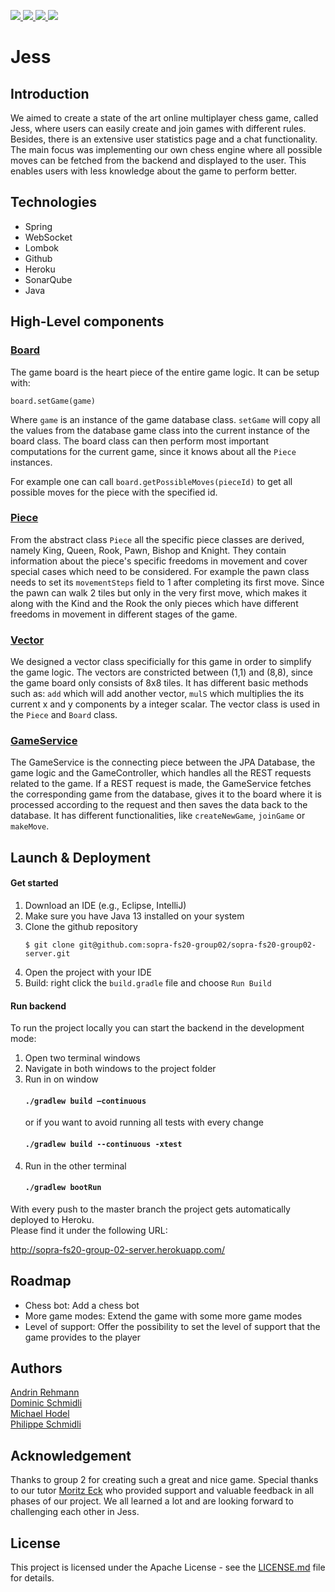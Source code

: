 <p>
  <a href="https://github.com/sopra-fs20-group02/sopra-fs20-group02-server/actions">
      <img src="https://github.com/sopra-fs20-group02/sopra-fs20-group02-server/workflows/Deploy%20Project/badge.svg">
  </a>
  <a href="https://heroku-badge.herokuapp.com/?app=sopra-fs20-group-02-server">
      <img src="https://heroku-badge.herokuapp.com/?app=sopra-fs20-group-02-server">
  </a>
  <a href="https://sonarcloud.io/dashboard?id=sopra-fs20-group02_sopra-fs20-group02-server">
      <img src="https://sonarcloud.io/api/project_badges/measure?project=sopra-fs20-group02_sopra-fs20-group02-server&metric=alert_status">
  </a>
  <a href="https://sonarcloud.io/dashboard?id=sopra-fs20-group02_sopra-fs20-group02-server">
      <img src="https://sonarcloud.io/api/project_badges/measure?project=sopra-fs20-group02_sopra-fs20-group02-server&metric=coverage">
  </a>
</p>

# Jess

## Introduction
We aimed to create a state of the art online multiplayer chess game, called Jess, where users can easily create
and join games with different rules. Besides, there is an extensive user statistics page and a chat 
functionality. The main focus was implementing our own chess engine where all possible moves can 
be fetched from the backend and displayed to the user. This enables users with less knowledge about
the game to perform better. 

## Technologies
* Spring
* WebSocket
* Lombok
* Github
* Heroku
* SonarQube
* Java

## High-Level components
### [Board](https://github.com/sopra-fs20-group02/sopra-fs20-group02-server/blob/master/src/main/java/ch/uzh/ifi/seal/soprafs20/logic/Board.java)

The game board is the heart piece of the entire game logic. It can be setup with: 

```{Java}
board.setGame(game)
```
Where ``game`` is an instance of the game database class. ``setGame`` will copy all the values from
the database game class into the current instance of the board class. The board class can then perform
most important computations for the current game, since it knows about all the ``Piece`` instances. 

For example one can call ``board.getPossibleMoves(pieceId)`` to get all possible moves for the piece
with the specified id. 

### [Piece](https://github.com/sopra-fs20-group02/sopra-fs20-group02-server/blob/master/src/main/java/ch/uzh/ifi/seal/soprafs20/logic/Piece.java)

From the abstract class ``Piece`` all the specific piece classes are derived, namely King, Queen, Rook, Pawn, Bishop and Knight. They contain information about
the piece's specific freedoms in movement and cover special cases which need to be considered. For example
the pawn class needs to set its ``movementSteps`` field to 1 after completing its first move. Since the pawn
can walk 2 tiles but only in the very first move, which makes it along with the Kind and the Rook the only 
pieces which have different freedoms in movement in different stages of the game. 

### [Vector](https://github.com/sopra-fs20-group02/sopra-fs20-group02-server/blob/master/src/main/java/ch/uzh/ifi/seal/soprafs20/logic/Vector.java)

We designed a vector class specificially for this game in order to simplify the game logic. The vectors are constricted
between (1,1) and (8,8), since the game board only consists of 8x8 tiles. It has different basic methods such as:
``add`` which will add another vector, ``mulS`` which multiplies the its current x and y components by a integer 
scalar. The vector class is used in the ``Piece`` and ``Board`` class.

### [GameService](https://github.com/sopra-fs20-group02/sopra-fs20-group02-server/blob/master/src/main/java/ch/uzh/ifi/seal/soprafs20/service/GameService.java)

The GameService is the connecting piece between the JPA Database, the game logic and the GameController, which handles
all the REST requests related to the game. If a REST request is made, the GameService fetches the corresponding game
from the database, gives it to the board where it is processed according to the request and then saves the data back to
the database. It has different functionalities, like ``createNewGame``, ``joinGame`` or ``makeMove``.

## Launch & Deployment
#### Get started
1. Download an IDE (e.g., Eclipse, IntelliJ)
2. Make sure you have Java 13 installed on your system
3. Clone the github repository
    ```
    $ git clone git@github.com:sopra-fs20-group02/sopra-fs20-group02-server.git
    ```
4. Open the project with your IDE
5. Build: right click the ``build.gradle`` file and choose ``Run Build``

#### Run backend
To run the project locally you can start the backend in the development mode:
1. Open two terminal windows
2. Navigate in both windows to the project folder
3. Run in on window
    #### `./gradlew build –continuous`
    or  if you want to avoid running all tests with every change
    #### `./gradlew build --continuous -xtest`
4. Run in the other terminal
    #### `./gradlew bootRun`
   
With every push to the master branch the project gets automatically deployed to Heroku. <br/>
Please find it under the following URL:

http://sopra-fs20-group-02-server.herokuapp.com/


## Roadmap
* Chess bot: Add a chess bot
* More game modes: Extend the game with some more game modes
* Level of support: Offer the possibility to set the level of support that the game provides to the player

## Authors
[Andrin Rehmann](https://github.com/andrinr) <br/>
[Dominic Schmidli](https://github.com/dschmidli) <br/>
[Michael Hodel](https://github.com/michaelhodel) <br/>
[Philippe Schmidli](https://github.com/pschmidli)

## Acknowledgement
Thanks to group 2 for creating such a great and nice game. Special thanks to our tutor [Moritz Eck](https://github.com/meck93) who provided support
and valuable feedback in all phases of our project. We all learned a lot and are looking forward to challenging each other in Jess.

## License
This project is licensed under the Apache License - see the [LICENSE.md](LICENSE.md) file for details.

